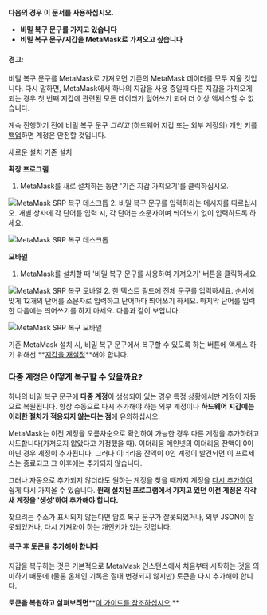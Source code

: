 **다음의 경우 이 문서를 사용하십시오.**


* **비밀 복구 문구를 가지고 있습니다**
* **비밀 복구 문구/지갑을 MetaMask로 가져오고 싶습니다**



#### 경고:


비밀 복구 문구를 MetaMask로 가져오면 기존의 MetaMask 데이터를 모두 지울 것입니다. 다시 말하면, MetaMask에서 하나의 지갑을 사용 중일때 다른 지갑을 가져오게 되는 경우 첫 번째 지갑에 관련된 모든 데이터가 덮어쓰기 되며 더 이상 액세스할 수 없습니다.


계속 진행하기 전에 비밀 복구 문구 *그리고* (하드웨어 지갑 또는 외부 계정의) 개인 키를 [백업](https://support.metamask.io/hc/en-us/articles/360015290032-How-to-reveal-your-Secret-Recovery-Phrase)하면 계정은 안전할 것입니다.





새로운 설치 기존 설치




**확장 프로그램**

1. MetaMask를 새로 설치하는 동안 '기존 지갑 가져오기'를 클릭하십시오.


![MetaMask SRP 복구 데스크톱](https://support.metamask.io/hc/article_attachments/13174191781275)
2. 비밀 복구 문구를 입력하라는 메시지를 따르십시오. 개별 상자에 각 단어를 입력 시, 각 단어는 소문자이며 띄어쓰기 없이 입력하도록 하세요.


![MetaMask SRP 복구 데스크톱](https://support.metamask.io/hc/article_attachments/13174140779035)





**모바일**

1. MetaMask를 설치할 때 '비밀 복구 문구를 사용하여 가져오기' 버튼을 클릭하세요.


![MetaMask SRP 복구 모바일](https://support.metamask.io/hc/article_attachments/13312657792539)
2. 한 텍스트 필드에 전체 문구를 입력하세요. 순서에 맞게 12개의 단어를 소문자로 입력하고 단어마다 띄어쓰기 하세요. 마지막 단어를 입력한 다음에는 띄어쓰기를 하지 마세요. 다음과 같이 보입니다.


![MetaMask SRP 복구 모바일](https://support.metamask.io/hc/article_attachments/13074718803995)







기존 MetaMask 설치 시, 비밀 복구 문구에서 복구할 수 있도록 하는 버튼에 액세스 하기 위해선 **[지갑을 재설정](https://support.metamask.io/hc/en-us/articles/4556918516763-How-to-reset-your-wallet)**해야 합니다.


### 다중 계정은 어떻게 복구할 수 있을까요?


하나의 비밀 복구 문구에 **다중 계정**이 생성되어 있는 경우 특정 상황에서만 계정이 자동으로 복원됩니다. 항상 수동으로 다시 추가해야 하는 외부 계정이나 **하드웨어 지갑에는 이러한 절차가 적용되지 않는다는 점**에 유의하십시오.


MetaMask는 이전 계정을 오름차순으로 확인하여 가능한 경우 다른 계정을 추가하려고 시도합니다(가져오지 않았다고 가정했을 때). 이더리움 메인넷의 이더리움 잔액이 0이 아닌 경우 계정이 추가됩니다. 그러나 이더리움 잔액이 0인 계정이 발견되면 이 프로세스는 종료되고 그 이후에는 추가되지 않습니다.


그러나 자동으로 추가되지 않더라도 원하는 계정을 찾을 때까지 계정을 [다시 추가하여](https://support.metamask.io/hc/en-us/articles/360015489271) 쉽게 다시 가져올 수 있습니다. **원래 설치된 프로그램에서 가지고 있던 이전 계정은 각각 새 계정을 '생성'하여 추가해야 합니다.**


찾으려는 주소가 표시되지 않는다면 암호 복구 문구가 잘못되었거나, 외부 JSON이 잘못되었거나, 다시 가져와야 하는 개인키가 있는 것입니다.



#### 복구 후 토큰을 추가해야 합니다


지갑을 복구하는 것은 기본적으로 MetaMask 인스턴스에서 처음부터 시작하는 것을 의미하기 때문에 (물론 온체인 기록은 절대 변경되지 않지만) 토큰을 다시 추가해야 합니다.


**토큰을 복원하고 살펴보려면****[이 가이드를 참조하십시오](https://support.metamask.io/hc/en-us/articles/360015489031).**




